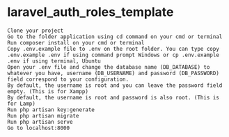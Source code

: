 # laravel_auth_roles_template


    Clone your project
    Go to the folder application using cd command on your cmd or terminal
    Run composer install on your cmd or terminal
    Copy .env.example file to .env on the root folder. You can type copy .env.example .env if using command prompt Windows or cp .env.example .env if using terminal, Ubuntu
    Open your .env file and change the database name (DB_DATABASE) to whatever you have, username (DB_USERNAME) and password (DB_PASSWORD) field correspond to your configuration.
    By default, the username is root and you can leave the password field empty. (This is for Xampp)
    By default, the username is root and password is also root. (This is for Lamp)
    Run php artisan key:generate
    Run php artisan migrate
    Run php artisan serve
    Go to localhost:8000

